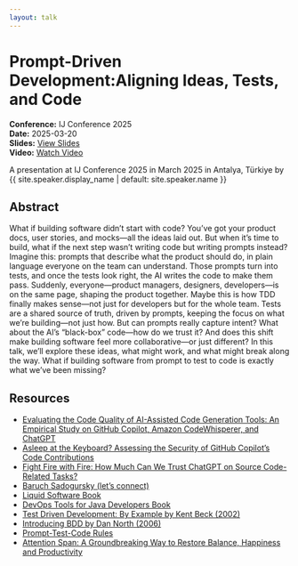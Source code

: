 ```yaml
---
layout: talk
---
```


<!-- Source: https://speaking.jbaru.ch/yaBltt/prompt-driven-development-aligning-ideas-tests-and-code -->
# Prompt-Driven Development:Aligning Ideas, Tests, and Code

**Conference:** IJ Conference 2025  
**Date:** 2025-03-20  
**Slides:** [View Slides](https://drive.google.com/file/d/1fW0sliGC-a7sSADKK9LI7QICEhIkqQ9W/view)  
**Video:** [Watch Video](https://youtu.be/_k0FW9hEn9I)  

A presentation at IJ Conference 2025 in
                    March 2025 in
                    Antalya, Türkiye by 
                    {{ site.speaker.display_name | default: site.speaker.name }}

## Abstract

What if building software didn’t start with code? You’ve got your product docs, user stories, and mocks—all the ideas laid out. But when it’s time to build, what if the next step wasn’t writing code but writing prompts instead?
Imagine this: prompts that describe what the product should do, in plain language everyone on the team can understand. Those prompts turn into tests, and once the tests look right, the AI writes the code to make them pass. Suddenly, everyone—product managers, designers, developers—is on the same page, shaping the product together.
Maybe this is how TDD finally makes sense—not just for developers but for the whole team. Tests are a shared source of truth, driven by prompts, keeping the focus on what we’re building—not just how.
But can prompts really capture intent? What about the AI’s “black-box” code—how do we trust it? And does this shift make building software feel more collaborative—or just different?
In this talk, we’ll explore these ideas, what might work, and what might break along the way. What if building software from prompt to test to code is exactly what we’ve been missing?

## Resources

- [Evaluating the Code Quality of AI-Assisted Code Generation Tools: An Empirical Study on GitHub Copilot, Amazon CodeWhisperer, and ChatGPT](https://arxiv.org/abs/2304.10778)
- [Asleep at the Keyboard? Assessing the Security of GitHub Copilot’s Code Contributions](https://arxiv.org/abs/2108.09293)
- [Fight Fire with Fire: How Much Can We Trust ChatGPT on Source Code-Related Tasks?](https://arxiv.org/abs/2405.12641)
- [Baruch Sadogursky (let’s connect)](https://www.linkedin.com/in/jbaruch/)
- [Liquid Software Book](https://amzn.to/4iESF4N)
- [DevOps Tools for Java Developers Book](https://amzn.to/4iYdhVw)
- [Test Driven Development: By Example by Kent Beck (2002)](https://amzn.to/4hGo7yr)
- [Introducing BDD by Dan North (2006)](https://dannorth.net/introducing-bdd/)
- [Prompt-Test-Code Rules](https://gist.github.com/jbaruch/ec16b5eccac9b2a7afe0b122ee8ce34d)
- [Attention Span: A Groundbreaking Way to Restore Balance, Happiness and Productivity](https://amzn.to/3DNqGkA)
